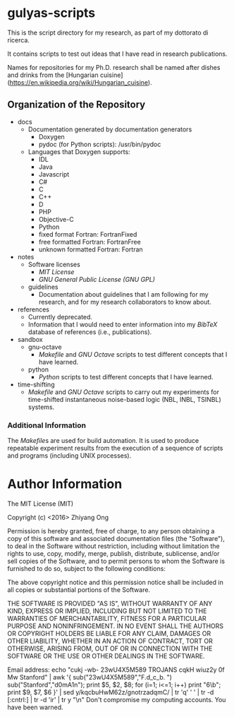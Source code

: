 # gulyas-scripts
This is the script directory for my research, as part of my dottorato di ricerca.

It contains scripts to test out ideas that I have read in research publications.

Names for repositories for my Ph.D. research shall be named after dishes and drinks from the [Hungarian cuisine] (https://en.wikipedia.org/wiki/Hungarian_cuisine).


## Organization of the Repository

+ docs
	- Documentation generated by documentation generators
		* Doxygen
		* pydoc (for Python scripts): /usr/bin/pydoc
	- Languages that Doxygen supports:
		* IDL
		* Java
		* Javascript
		* C#
		* C
		* C++
		* D
		* PHP
		* Objective-C
		* Python
		* fixed format Fortran: FortranFixed
		* free formatted Fortran: FortranFree
		* unknown formatted Fortran: Fortran
+ notes
	- Software licenses
		* *MIT License*
		* *GNU General Public License (GNU GPL)*
	- guidelines
		* Documentation about guidelines that I am following
			for my research, and for my research collaborators 
			to know about.
+ references
	- Currently deprecated.
	- Information that I would need to enter information into my
		*BibTeX* database of references (i.e., publications). 
+ sandbox
	- gnu-octave
		* *Makefile* and *GNU Octave* scripts to test different
			concepts that I have learned.
	- python
		* *Python* scripts to test different concepts that I have
			learned.
+ time-shifting
	- *Makefile* and *GNU Octave* scripts to carry out my experiments
		for time-shifted instantaneous noise-based logic
		(NBL, INBL, TSINBL) systems. 

### Additional Information

The *Makefile*s are used for build automation. It is used to produce 
	repeatable experiment results from the execution of a sequence of
		scripts and programs (including UNIX processes).

















#	Author Information

The MIT License (MIT)

Copyright (c) <2016> Zhiyang Ong

Permission is hereby granted, free of charge, to any person obtaining a copy of this software and associated documentation files (the "Software"), to deal in the Software without restriction, including without limitation the rights to use, copy, modify, merge, publish, distribute, sublicense, and/or sell copies of the Software, and to permit persons to whom the Software is furnished to do so, subject to the following conditions:

The above copyright notice and this permission notice shall be included in all copies or substantial portions of the Software.

THE SOFTWARE IS PROVIDED "AS IS", WITHOUT WARRANTY OF ANY KIND, EXPRESS OR IMPLIED, INCLUDING BUT NOT LIMITED TO THE WARRANTIES OF MERCHANTABILITY, FITNESS FOR A PARTICULAR PURPOSE AND NONINFRINGEMENT. IN NO EVENT SHALL THE AUTHORS OR COPYRIGHT HOLDERS BE LIABLE FOR ANY CLAIM, DAMAGES OR OTHER LIABILITY, WHETHER IN AN ACTION OF CONTRACT, TORT OR OTHERWISE, ARISING FROM, OUT OF OR IN CONNECTION WITH THE SOFTWARE OR THE USE OR OTHER DEALINGS IN THE SOFTWARE.

Email address: echo "cukj -wb- 23wU4X5M589 TROJANS cqkH wiuz2y 0f Mw Stanford" | awk '{ sub("23wU4X5M589","F.d_c_b. ") sub("Stanford","d0mA1n"); print $5, $2, $8; for (i=1; i<=1; i++) print "6\b"; print $9, $7, $6 }' | sed y/kqcbuHwM62z/gnotrzadqmC/ | tr 'q' ' ' | tr -d [:cntrl:] | tr -d 'ir' | tr y "\n"		Don't compromise my computing accounts. You have been warned.


